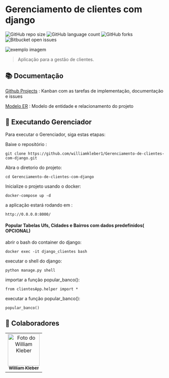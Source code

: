 # Gerenciamento de clientes com django
 
![GitHub repo size](https://img.shields.io/github/repo-size/williamkleber1/Gerenciamento-de-clientes-com-django?style=for-the-badge)
![GitHub language count](https://img.shields.io/github/languages/count/williamkleber1/Gerenciamento-de-clientes-com-django?style=for-the-badge)
![GitHub forks](https://img.shields.io/github/forks/williamkleber1/Gerenciamento-de-clientes-com-django?style=for-the-badge)
![Bitbucket open issues](https://img.shields.io/github/issues/williamkleber1/Gerenciamento-de-clientes-com-django?style=for-the-badge)


<img src="https://leads2b.com/blog/wp-content/uploads/2020/12/capa-Fidelizacao-de-clientes.png" alt="exemplo imagem">

> Aplicação para a gestão de clientes.

## 📚 Documentação


[Github Projects](https://gwilliamkleber1/Gerenciamento-de-clientes-com-django/projects/1)  : Kanban com as tarefas de implementação, documentação e issues


[Modelo ER](https://github.com/williamkleber1/Gerenciamento-de-clientes-com-django/blob/main/documentation/modelo_er.png) : Modelo de entidade e relacionamento do projeto



## 🚀 Executando Gerenciador

Para executar o Gerenciador, siga estas etapas:

Baixe o repositório :
```
git clone https://github.com/williamkleber1/Gerenciamento-de-clientes-com-django.git
```
Abra o diretorio do projeto:
```
cd Gerenciamento-de-clientes-com-django
```

Inicialize o projeto usando o docker:
```
docker-compose up -d 
```

a aplicação estará rodando em :
```
http://0.0.0.0:8000/
```
#### Popular Tabelas Ufs, Cidades e Bairros com dados predefinidos( OPCIONAL)

abrir o bash do container do django:
```
docker exec -it django_clientes bash
```

executar o shell do django:
```
python manage.py shell
```

importar a função popular_banco():
```
from clientesApp.helper import *
```

executar a função popular_banco():
```
popular_banco()
```


## 🤝 Colaboradores


<table>
  <tr>
    <td align="center">
      <a href="#">
        <img src="https://avatars.githubusercontent.com/u/26510655?v=4" width="100px;" alt="Foto do William Kleber"/><br>
        <sub>
          <b>William Kleber</b>
        </sub>
      </a>
    </td>
  </tr>
</table>


